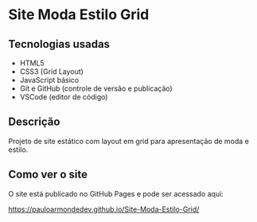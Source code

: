 # Site Moda Estilo Grid

## Tecnologias usadas

- HTML5
- CSS3 (Grid Layout)
- JavaScript básico
- Git e GitHub (controle de versão e publicação)
- VSCode (editor de código)

## Descrição

Projeto de site estático com layout em grid para apresentação de moda e estilo.

## Como ver o site

O site está publicado no GitHub Pages e pode ser acessado aqui:

https://pauloarmondedev.github.io/Site-Moda-Estilo-Grid/
